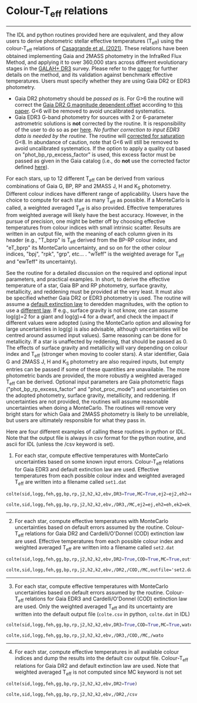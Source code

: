 # Colour-T<sub>eff</sub> relations
-------------------------------------------------------
The IDL and python routines provided here are equivalent, and they allow users to derive photometric stellar effective temperatures (T<sub>eff</sub>) using the colour-T<sub>eff</sub> relations of [Casagrande et al. (2021)](https://ui.adsabs.harvard.edu/abs/2021MNRAS.507.2684C/abstract). These relations have been obtained implementing Gaia and 2MASS photometry in the InfraRed Flux Method, and applying it to over 360,000 stars across different evolutionary stages in the [GALAH+ DR3](https://docs.datacentral.org.au/galah/dr3/overview/) survey. Please refer to the [paper](https://arxiv.org/abs/2011.02517) for further details on the method, and its validation against benchmark effective temperatures. Users must specify whether they are using Gaia DR2 or EDR3 photometry.
 - Gaia DR2 photometry should be _passed as is_. For G>6 the routine will correct the [Gaia DR2 G magnitude dependent offset](https://ui.adsabs.harvard.edu/abs/2018MNRAS.479L.102C/abstract) according to [this paper](https://ui.adsabs.harvard.edu/abs/2018A%26A...619A.180M/abstract). G<6 will be removed to avoid uncalibrated systematics. 
 - Gaia EDR3 G-band photometry for sources with 2 or 6-parameter astrometric solutions is **not** corrected by the routine. It is responsibility of the user to do so as per [here](https://github.com/agabrown/gaiaedr3-6p-gband-correction). _No further correction to input EDR3 data is needed by the routine_. The routine will [corrected for saturation](https://ui.adsabs.harvard.edu/abs/2021A%26A...649A...3R/abstract) G<8. In abundance of caution, note that G<6 will still be removed to avoid uncalibrated systematics. If the option to apply a quality cut based on "phot_bp_rp_excess_factor" is used, this excess factor must be passed as given in the Gaia catalog (i.e., do **not** use the corrected factor defined [here](https://github.com/agabrown/gaiaedr3-flux-excess-correction)).

For each stars, up to 12 different T<sub>eff</sub> can be derived from various combinations of Gaia G, BP, RP and 2MASS J, H and K<sub>S</sub> photometry. Different colour indices have different range of applicability. Users have the choice to compute for each star as many T<sub>eff</sub> as possible. If a MonteCarlo is called, a weighted averaged T<sub>eff</sub> is also provided. Effective temperatures from weighted average will likely have the best accuracy. However, in the pursue of precision, one might be better off by choosing effective temperatures from colour indices with small intrinsic scatter. Results are written in an output file, with the meaning of each column given in its header (e.g., "T_bprp" is T<sub>eff</sub> derived from the BP-RP colour index, and "eT_bprp" its MonteCarlo uncertainty, and so on for the other colour indices, "bpj", "rpk", "grp", etc... . "wTeff" is the weighted average for T<sub>eff</sub> and "ewTeff" its uncertainty). 

See the routine for a detailed discussion on the required and optional input parameters, and practical examples. In short, to derive the effective temperature of a star, Gaia BP and RP photometry, surface gravity, metallicity, and reddening must be provided at the very least. It must also be specified whether Gaia DR2 or EDR3 photometry is used. The routine will assume a [default extinction law](https://ui.adsabs.harvard.edu/abs/1999PASP..111...63F/abstract) to deredden magnitudes, with the option to use a [different law](https://ui.adsabs.harvard.edu/abs/1989ApJ...345..245C/abstract). If e.g., surface gravity is not know, one can assume log(g)=2 for a giant and log(g)=4 for a dwarf, and check the impact if different values were adopted (using the MonteCarlo option and allowing for large uncertainties in log(g) is also advisable, although uncertainties will be centred around assumed input values). Same reasoning can be done for metallicity. If a star is unaffected by reddening, that should be passed as 0. The effects of surface gravity and metallicity will vary depending on colour index and T<sub>eff</sub> (stronger when moving to cooler stars). A star identifier, Gaia G and 2MASS J, H and K<sub>S</sub> photometry are also required inputs, but empty entries can be passed if some of these quantities are unavailable. The more photometric bands are provided, the more robustly a weighted averaged T<sub>eff</sub> can be derived. Optional input parameters are Gaia photometric flags ("phot_bp_rp_excess_factor" and "phot_proc_mode") and uncertainties on the adopted photometry, surface gravity, metallicity, and reddening. If uncertainties are not provided, the routines will assume reasonable uncertainties when doing a MonteCarlo. The routines will remove very bright stars for which Gaia and 2MASS photometry is likely to be unreliable, but users are ultimately responsible for what they pass in. 

Here are four different examples of calling these routines in python or IDL. Note that the output file is always in csv format for the python routine, and ascii for IDL (unless the /csv keyword is set).

1. For each star, compute effective temperatures with MonteCarlo uncertainties based on some known input errors. Colour-T<sub>eff</sub> relations for Gaia EDR3 and default extinction law are used. Effective temperatures from each possible colour index and weighted averaged T<sub>eff</sub> are written into a filename called ``set1.dat``
```python
colte(sid,logg,feh,gg,bp,rp,j2,h2,k2,ebv,DR3=True,MC=True,ej2=ej2,eh2=eh2,ek2=ek2,eebv=ered,elogg=elogg,efeh=efeh,outfile='set1.dat')
```
```IDL
colte,sid,logg,feh,gg,bp,rp,j2,h2,k2,ebv,/DR3,/MC,ej2=ej,eh2=eh,ek2=ek,eebv=ered,elogg=elogg,efeh=efeh,outfile='set1.dat'
```
-------------------------------------------------------
2. For each star, compute effective temperatures with MonteCarlo uncertainties based on default errors assumed by the routine. Colour-T<sub>eff</sub> relations for Gaia DR2 and Cardelli/O'Donnel (COD) extinction law are used. Effective temperatures from each possible colour index and weighted averaged T<sub>eff</sub> are written into a filename called ``set2.dat``
```python
colte(sid,logg,feh,gg,bp,rp,j2,h2,k2,ebv,DR2=True,COD=True,MC=True,outfile='set2.dat')
```
```IDL
colte,sid,logg,feh,gg,bp,rp,j2,h2,k2,ebv,/DR2,/COD,/MC,outfile='set2.dat'
```
-------------------------------------------------------
3. For each star, compute effective temperatures with MonteCarlo uncertainties based on default errors assumed by the routine. Colour-T<sub>eff</sub> relations for Gaia EDR3 and Cardelli/O'Donnel (COD) extinction law are used. Only the weighted averaged T<sub>eff</sub> and its uncertainty are written into the default output file (``colte.csv`` in python, ``colte.dat`` in IDL)
```python
colte(sid,logg,feh,gg,bp,rp,j2,h2,k2,ebv,DR3=True,COD=True,MC=True,wato=True')
```
```IDL
colte,sid,logg,feh,gg,bp,rp,j2,h2,k2,ebv,/DR3,/COD,/MC,/wato
```
-------------------------------------------------------
4. For each star, compute effective temperatures in all available colour indices and dump the results into the default csv output file. Colour-T<sub>eff</sub> relations for Gaia DR2 and default extinction law are used. Note that weighted averaged T<sub>eff</sub> is not computed since MC keyword is not set
```python
colte(sid,logg,feh,gg,bp,rp,j2,h2,k2,ebv,DR2=True)
```
```IDL
colte,sid,logg,feh,gg,bp,rp,j2,h2,k2,ebv,/DR2,/csv
```
